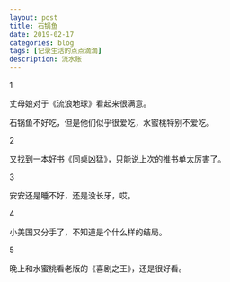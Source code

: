 ```yaml
---
layout: post
title: 石锅鱼
date: 2019-02-17
categories: blog
tags: [记录生活的点点滴滴]
description: 流水账
---
```


1 

丈母娘对于《流浪地球》看起来很满意。

石锅鱼不好吃，但是他们似乎很爱吃，水蜜桃特别不爱吃。

2

又找到一本好书《同桌凶猛》，只能说上次的推书单太厉害了。

3

安安还是睡不好，还是没长牙，哎。

4

小美国又分手了，不知道是个什么样的结局。

5

晚上和水蜜桃看老版的《喜剧之王》，还是很好看。















